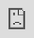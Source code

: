 ```yaml
---
title: AI & ML
module: 8
jotted: false
toc: true
math: false
topic: A Gentle Introduction to Artificial Intelligence & Machine Learning
---
```


>Did you know, that last week, during the audio reactive work, you utilized basic machine learning techniques?

## Artifical Intelligence (AI)

Artificial Intelligence, or _AI_ refers to the idea, and field of study concerned with, creating "computer-based systems that can learn new concepts and tasks" and/or "can reason and draw useful conclusions about the world." (Shukla and Vijay, 2013)

There are popular, Hollywood driven ideas about what AI is. Typically, these include computer systems that have a sense of "consciousness", or an ability to act and react like a human. However, AI, as with most things in life, is on a spectrum, with varying levels of autonomy, decisions-making capabilities, and domains.

In the current world we live within, we are surrounded by AI systems. These systems have been programmed to understand something about their world and "make decisions when faced with new situations".

Please read the following brief exploration of AI from MIT Review:

- [What is AI? We drew you a flowchart to work it out - MIT Technology Review <br />www.technologyreview.com/2018/11/10/139137/is-this-ai-we-drew-you-a-flowchart-to-work-it-out/](https://www.technologyreview.com/2018/11/10/139137/is-this-ai-we-drew-you-a-flowchart-to-work-it-out/)

{% comment %}
I captured a PDF of the webpage, if the link ever breaks. It is in mendeley.
{% endcomment %}

As the above web article hopefully makes clear, AI is a large, complex field, that is still very active, and still very much in its infancy.

## Machine Learning (ML)

Machine Learning (_ML_) is a subfield of AI. Machine Learning aims to create automatic methods for machines/computers to analyze and understand electronic data. The more specific goal is for machines to "automatically detect patterns in data, and then use the uncovered patterns to predict future data, or to perform other kinds of decisions making under uncertainty." (Murphy, 2012) The most important distinction between general AI and ML, is that the latter is looking for problems and solutions within very specific topics or related to very specific problems (i.e. what does a human face look like, or what type of purchase is this consumer likely to make next).

To achieve these aims, computer scientists and engineers employee statistical modeling and probability theory to assist machines create models to understand something about specific data. Once a machine can compare new data against these models, the machine is able to make predictions about what something is, or about what may be likely to occur in the future. This data can be literally anything; images, audio, financial data, GPS data, etc.

As with AI, you are obviously surrounded by and interact constantly with systems that employee machine learning techniques to know something about you, or to try and predict your future behavior. Netflix, Spotify, Amazon, Google, etc. all try and predict what you may want to listen to, watch, or search, or buy next. Facebook sells your data marketing companies, so that they can understand purchasing and browsing patterns about you, which then allows their machines to influence you towards your next purchase or content consumption.

Machine learning is also used to solve some of the most important and pressing problems of our time. The [COVID-19 rMNA vaccines that were able to come to market so quickly were the result of scientists partially utilizing AI and ML techniques](https://spectrum.ieee.org/artificial-intelligence/medical-ai/what-ai-can-and-cant-do-in-the-race-for-a-coronavirus-vaccine). AI and Machine Learning are used in countless domains, from hard science and engineering, to social science, and important to us, in art and music.

Please read the following to go a bit further:

- [What is Machine Learning? - MIT Technology Review <br />www.technologyreview.com/2018/11/17/103781/what-is-machine-learning-we-drew-you-another-flowchart/](https://www.technologyreview.com/2018/11/17/103781/what-is-machine-learning-we-drew-you-another-flowchart/)

{% comment %}
I captured a PDF of the webpage, if the link ever breaks. It is in mendeley.
{% endcomment %}


## Further Reading

Please also read the following to get a better sense of where AI comes from:

- [Alan Turing: The experiment that shaped artificial intelligence - BBC News <br />www.bbc.com/news/technology-18475646](https://www.bbc.com/news/technology-18475646)
- [What is Artificial Intelligence (AI)? - IBM<br />www.ibm.com/cloud/learn/what-is-artificial-intelligence](https://www.ibm.com/cloud/learn/what-is-artificial-intelligence)

## Other People on the Topic

Please also watch the following videos, which help further solidly the ideas about, and distinctions between AI and ML.

<div class="embed-responsive embed-responsive-16by9"><iframe class="embed-responsive-item" src="https://www.youtube.com/embed/mJeNghZXtMo" style="position:absolute;top:0;left:0;width:100%;height:100%;" frameborder="0" allow="accelerometer; encrypted-media; gyroscope; picture-in-picture" allowfullscreen></iframe></div>

<div class="embed-responsive embed-responsive-16by9"><iframe class="embed-responsive-item" src="https://www.youtube.com/embed/whlODvf-SVk" frameborder="0" allow="accelerometer; autoplay; encrypted-media; gyroscope; picture-in-picture" allowfullscreen></iframe></div>




<div class="ref">
<h4>References and Resources</h4>

<ol>
<li><a href="https://www.semanticscholar.org/paper/Applicability-of-Artificial-Intelligence-in-Fields-Shubhendu-Vijay/2480a71ef5e5a2b1f4a9217a0432c0c974c6c28c?p2df">Shukla Shubhendu, S., and Jaiswal Vijay. “Applicability of Artificial Intelligence in Different Fields of Life.” International Journal of Scientific Engineering and Research (IJSER), vol. 1, no. 1, 2013, pp. 28–35, www.ijser.in.</a></li>
<li>Murphy, Kevin P. Machine Learning: A Probabilistic Perspective. MIT Press, 2012, doi:10.1007/SpringerReference_35834.</li>
</ol>
</div>
